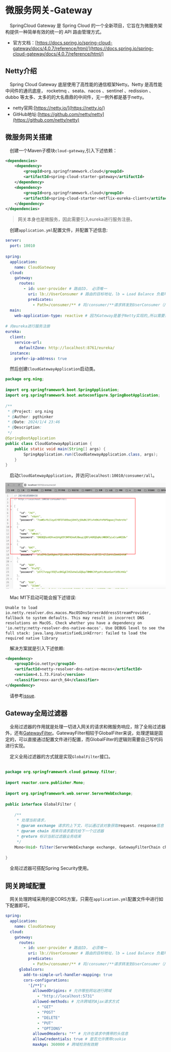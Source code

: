 # 微服务网关-Gateway

&emsp;SpringCloud Gateway 是 Spring Cloud 的一个全新项目，它旨在为微服务架构提供一种简单有效的统一的 API 路由管理方式。

- 官方文档：[https://docs.spring.io/spring-cloud-gateway/docs/4.0.7/reference/html/](https://docs.spring.io/spring-cloud-gateway/docs/4.0.7/reference/html/)

## Netty介绍

&emsp;Spring Cloud Gateway 底层使用了高性能的通信框架Netty。Netty 是高性能中间件的通讯底座， rocketmq 、seata、nacos 、sentinel 、redission 、dubbo 等太多、太多的的大名鼎鼎的中间件，无一例外都是基于netty。

- netty官网:[https://netty.io/](https://netty.io/)
- GitHub地址:[https://github.com/netty/netty](https://github.com/netty/netty)

## 微服务网关搭建

&emsp;创建一个Maven子模块`cloud-gateway`,引入下述依赖：

```xml
<dependencies>
    <dependency>
        <groupId>org.springframework.cloud</groupId>
        <artifactId>spring-cloud-starter-gateway</artifactId>
    </dependency>
    <dependency>
        <groupId>org.springframework.cloud</groupId>
        <artifactId>spring-cloud-starter-netflix-eureka-client</artifactId>
    </dependency>
</dependencies>
```

> 网关本身也是微服务，因此需要引入eureka进行服务注册。

&emsp;创建`application.yml`配置文件，并配置下述信息:

```yaml
server:
  port: 10010

spring:
  application:
    name: CloudGateway
  cloud:
    gateway:
      routes:
        - id: user-provider # 路由ID， 必须唯一
          uri: lb://UserConsumer # 路由的目标地址，lb = Load Balance 负载均衡
          predicates:
            - Path=/consumer/** # 将/consumer/**请求转发到UserConsumer（/consumer/all）
  main:
    web-application-type: reactive # 因为Gateway是基于Netty实现的,所以需要设置Spring-Web为响应式类型。

# 向eureka进行服务注册
eureka:
  client:
    service-url:
      defaultZone: http://localhost:8761/eureka/
  instance:
    prefer-ip-address: true

```

&emsp;然后创建`CloudGatewayApplication`启动类。

```java
package org.ning;

import org.springframework.boot.SpringApplication;
import org.springframework.boot.autoconfigure.SpringBootApplication;

/**
 * @Project: org.ning
 * @Author: pgthinker
 * @Date: 2024/1/4 23:46
 * @Description:
 */
@SpringBootApplication
public class CloudGatewayApplication {
    public static void main(String[] args) {
        SpringApplication.run(CloudGatewayApplication.class, args);
    }
}
```

&emsp;启动`CloudGatewayApplication`，并访问`localhost:10010/consumer/all`。

![img.png](images/4.1.png)

&emsp;Mac M1下启动可能会报下述错误:

```text
Unable to load io.netty.resolver.dns.macos.MacOSDnsServerAddressStreamProvider, fallback to system defaults. This may result in incorrect DNS resolutions on MacOS. Check whether you have a dependency on 'io.netty:netty-resolver-dns-native-macos'. Use DEBUG level to see the full stack: java.lang.UnsatisfiedLinkError: failed to load the required native library
```

&emsp;解决方案就是引入下述依赖:

```xml
<dependency>
    <groupId>io.netty</groupId>
    <artifactId>netty-resolver-dns-native-macos</artifactId>
    <version>4.1.73.Final</version>
    <classifier>osx-aarch_64</classifier>
</dependency>
```

&emsp;请参考[issue](https://github.com/netty/netty/issues/11020).

## Gateway全局过滤器

&emsp;全局过滤器的作用就是处理一切进入网关的请求和微服务响应，除了全局过滤器外，还有[GatewayFilter](https://docs.spring.io/spring-cloud-gateway/docs/4.0.7/reference/html/#gatewayfilter-factories)。GatewayFilter相较于GlobalFilter来说，处理逻辑是固定的，可以直接通过配置文件进行配置，而GlobalFilter的逻辑则需要自己写代码进行实现。

&emsp;定义全局过滤器的方式就是实现`GlobalFilter`接口。

```java

package org.springframework.cloud.gateway.filter;

import reactor.core.publisher.Mono;

import org.springframework.web.server.ServerWebExchange;

public interface GlobalFilter {

	/**
     * 处理当前请求，
	 * @param exchange 请求的上下文，可以通过该对象获取request、response信息
	 * @param chain 用来将请求委托给下一个过滤器
	 * @return 标识当前过滤器业务结束 
	 */
	Mono<Void> filter(ServerWebExchange exchange, GatewayFilterChain chain);

}
```

&emsp;全局过滤器可搭配Spring Security使用。

## 网关跨域配置

&emsp;网关处理跨域采用的是CORS方案，只需在`application.yml`配置文件中进行如下配置即可。

```yaml
spring:
  application:
    name: CloudGateway
  cloud:
    gateway:
      routes:
        - id: user-provider # 路由ID， 必须唯一
          uri: lb://UserConsumer # 路由的目标地址，lb = Load Balance 负载均衡
          predicates:
            - Path=/consumer/** # 将/consumer/**请求转发到UserConsumer（/consumer/all）
      globalcors:
        add-to-simple-url-handler-mapping: true
        cors-configurations:
          '[/**]':
            allowedOrigins: # 允许哪些网站进行跨域
              - "http://localhost:5731"
            allowed-methods: # 允许跨域的Ajax请求方式
              - "GET"
              - "POST"
              - "DELETE"
              - "PUT"
              - "OPTIONS"
            allowedHeaders: "*" # 允许在请求中携带的头信息
            allowCredentials: true # 是否允许携带cookie
            maxAge: 360000 # 跨域检测有效期
```

